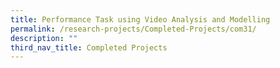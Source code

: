 ```yaml
---
title: Performance Task using Video Analysis and Modelling
permalink: /research-projects/Completed-Projects/com31/
description: ""
third_nav_title: Completed Projects
---
```

